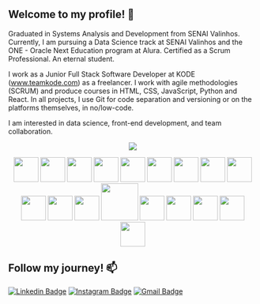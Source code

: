 ## Welcome to my profile! 👋

Graduated in Systems Analysis and Development from SENAI Valinhos. Currently, I am pursuing a Data Science track at SENAI Valinhos and the ONE - Oracle Next Education program at Alura. Certified as a Scrum Professional. An eternal student.

I work as a Junior Full Stack Software Developer at KODE (www.teamkode.com) as a freelancer. I work with agile methodologies (SCRUM) and produce courses in HTML, CSS, JavaScript, Python and React. In all projects, I use Git for code separation and versioning or on the platforms themselves, in no/low-code.

I am interested in data science, front-end development, and team collaboration.

<p align="center">
<img src="https://github-readme-stats.vercel.app/api?username=PedroIsac564&show_icons=true&theme=dark"/>
</p>
<p align="center">
  <img src="https://user-images.githubusercontent.com/25181517/192158954-f88b5814-d510-4564-b285-dff7d6400dad.png" width='50px'/>
  <img src="https://user-images.githubusercontent.com/25181517/183898674-75a4a1b1-f960-4ea9-abcb-637170a00a75.png" width='50px'/>
  <img src="https://user-images.githubusercontent.com/25181517/117447155-6a868a00-af3d-11eb-9cfe-245df15c9f3f.png" width='50px'/>
  <img src="https://user-images.githubusercontent.com/25181517/183897015-94a058a6-b86e-4e42-a37f-bf92061753e5.png" width='50px'/>
<img src="https://user-images.githubusercontent.com/25181517/121401671-49102800-c959-11eb-9f6f-74d49a5e1774.png" width='50px'/>
  <img src="https://user-images.githubusercontent.com/25181517/121401671-49102800-c959-11eb-9f6f-74d49a5e1774.png" width='50px'/>
  <img src="https://user-images.githubusercontent.com/25181517/121401671-49102800-c959-11eb-9f6f-74d49a5e1774.png" width='50px'/>
  <img src="https://user-images.githubusercontent.com/25181517/183568594-85e280a7-0d7e-4d1a-9028-c8c2209e073c.png" width='50px'/>
  <img src="https://user-images.githubusercontent.com/25181517/183859966-a3462d8d-1bc7-4880-b353-e2cbed900ed6.png" width='50px'/>
  <img src="https://user-images.githubusercontent.com/25181517/192108372-f71d70ac-7ae6-4c0d-8395-51d8870c2ef0.png" width='50px'/>
  <img src="https://github.com/user-attachments/assets/dfa57c3a-a6b6-47e8-b6c4-e9bd030f0093" width='50px'/>
  <img src="https://github.com/user-attachments/assets/e842eded-0b4e-4dca-89d6-7d81fbe723ad" width='50px'/>
  <img src="https://github.com/user-attachments/assets/7685ba0d-71b3-4c05-9187-86977b6e3c7a" width='75px'/>
  <img src="https://github.com/user-attachments/assets/2864719a-0ce0-4e91-8970-b81f20c2a99d" width='50px'/>
  <img src="https://github.com/user-attachments/assets/cef7b1dc-d942-4e40-959d-f15cd46007ed" width='50px'/>
  <img src="https://github.com/user-attachments/assets/ff2a57d4-7c7f-4d97-b6ef-e40b238aed64" width='50px'/>
  <img src="https://github.com/user-attachments/assets/e08d1bf7-a934-4883-9f74-cc491c07fa2a" width='50px'/>
  <img src="https://github.com/user-attachments/assets/26f44348-7f4d-4895-a304-adeb55d3eb49" width='50px'/>
</p>

## Follow my journey! 📫

[![Linkedin Badge](https://img.shields.io/badge/-LinkedIn-blue?style=flat-square&logo=Linkedin&logoColor=white&link=https://www.linkedin.com/in/pedro-isac-9a0554274/)](https://www.linkedin.com/in/pedro-isac-9a0554274/)
[![Instagram Badge](https://img.shields.io/badge/-Instagram-993399?style=flat-square&labelColor=993399&logo=instagram&logoColor=white&link=https://www.instagram.com/monihillman/)](https://www.instagram.com/pedrooisacc_/)
[![Gmail Badge](https://img.shields.io/badge/-Gmail-d92121?style=flat-square&labelColor=d92121&logo=gmail&logoColor=white&link=mailto:isacp8220@gmail.com)](mailto:isacp8220@gmail.com)

